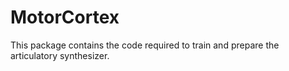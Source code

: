 # MotorCortex

This package contains the code required to train and prepare the articulatory synthesizer.
